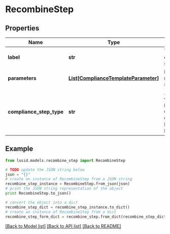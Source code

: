 # RecombineStep


## Properties
Name | Type | Description | Notes
------------ | ------------- | ------------- | -------------
**label** | **str** | The label of the compliance step | 
**parameters** | [**List[ComplianceTemplateParameter]**](ComplianceTemplateParameter.md) | Parameters required for the step | 
**compliance_step_type** | **str** | . The available values are: FilterStep, GroupByStep, GroupFilterStep, BranchStep, RecombineStep | 

## Example

```python
from lusid.models.recombine_step import RecombineStep

# TODO update the JSON string below
json = "{}"
# create an instance of RecombineStep from a JSON string
recombine_step_instance = RecombineStep.from_json(json)
# print the JSON string representation of the object
print RecombineStep.to_json()

# convert the object into a dict
recombine_step_dict = recombine_step_instance.to_dict()
# create an instance of RecombineStep from a dict
recombine_step_form_dict = recombine_step.from_dict(recombine_step_dict)
```
[[Back to Model list]](../README.md#documentation-for-models) [[Back to API list]](../README.md#documentation-for-api-endpoints) [[Back to README]](../README.md)


